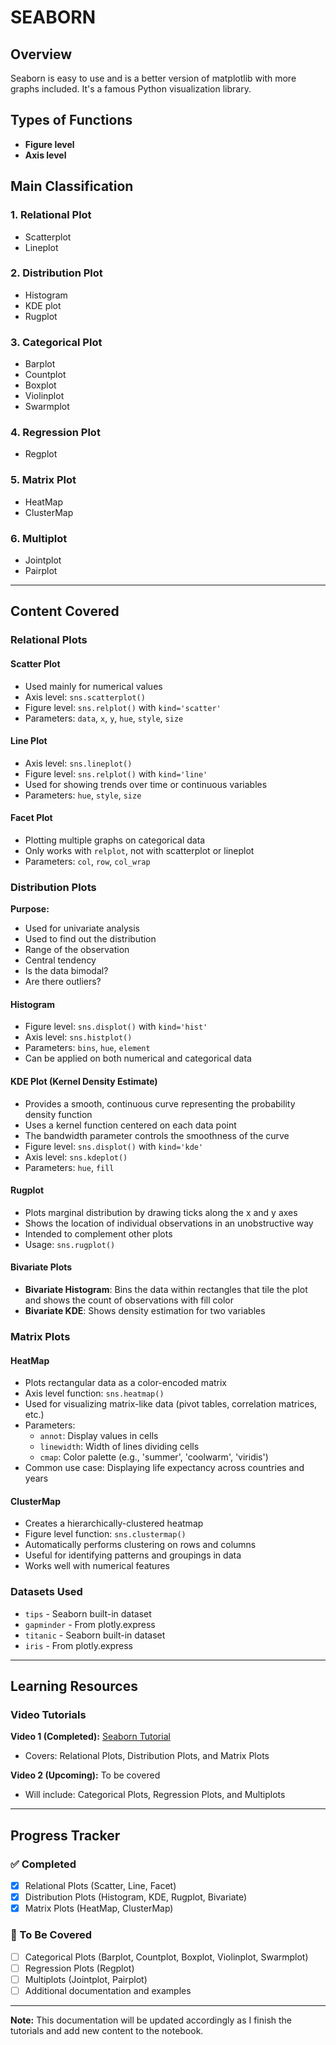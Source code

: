 # SEABORN

## Overview
Seaborn is easy to use and is a better version of matplotlib with more graphs included. It's a famous Python visualization library.

## Types of Functions
- **Figure level**
- **Axis level**

## Main Classification

### 1. Relational Plot
- Scatterplot
- Lineplot

### 2. Distribution Plot
- Histogram
- KDE plot
- Rugplot

### 3. Categorical Plot
- Barplot
- Countplot
- Boxplot
- Violinplot
- Swarmplot

### 4. Regression Plot
- Regplot

### 5. Matrix Plot
- HeatMap
- ClusterMap

### 6. Multiplot
- Jointplot
- Pairplot

---

## Content Covered

### Relational Plots

#### Scatter Plot
- Used mainly for numerical values
- Axis level: `sns.scatterplot()`
- Figure level: `sns.relplot()` with `kind='scatter'`
- Parameters: `data`, `x`, `y`, `hue`, `style`, `size`

#### Line Plot
- Axis level: `sns.lineplot()`
- Figure level: `sns.relplot()` with `kind='line'`
- Used for showing trends over time or continuous variables
- Parameters: `hue`, `style`, `size`

#### Facet Plot
- Plotting multiple graphs on categorical data
- Only works with `relplot`, not with scatterplot or lineplot
- Parameters: `col`, `row`, `col_wrap`

### Distribution Plots

**Purpose:**
- Used for univariate analysis
- Used to find out the distribution
- Range of the observation
- Central tendency
- Is the data bimodal?
- Are there outliers?

#### Histogram
- Figure level: `sns.displot()` with `kind='hist'`
- Axis level: `sns.histplot()`
- Parameters: `bins`, `hue`, `element`
- Can be applied on both numerical and categorical data

#### KDE Plot (Kernel Density Estimate)
- Provides a smooth, continuous curve representing the probability density function
- Uses a kernel function centered on each data point
- The bandwidth parameter controls the smoothness of the curve
- Figure level: `sns.displot()` with `kind='kde'`
- Axis level: `sns.kdeplot()`
- Parameters: `hue`, `fill`

#### Rugplot
- Plots marginal distribution by drawing ticks along the x and y axes
- Shows the location of individual observations in an unobstructive way
- Intended to complement other plots
- Usage: `sns.rugplot()`

#### Bivariate Plots
- **Bivariate Histogram**: Bins the data within rectangles that tile the plot and shows the count of observations with fill color
- **Bivariate KDE**: Shows density estimation for two variables

### Matrix Plots

#### HeatMap
- Plots rectangular data as a color-encoded matrix
- Axis level function: `sns.heatmap()`
- Used for visualizing matrix-like data (pivot tables, correlation matrices, etc.)
- Parameters:
  - `annot`: Display values in cells
  - `linewidth`: Width of lines dividing cells
  - `cmap`: Color palette (e.g., 'summer', 'coolwarm', 'viridis')
- Common use case: Displaying life expectancy across countries and years

#### ClusterMap
- Creates a hierarchically-clustered heatmap
- Figure level function: `sns.clustermap()`
- Automatically performs clustering on rows and columns
- Useful for identifying patterns and groupings in data
- Works well with numerical features

### Datasets Used
- `tips` - Seaborn built-in dataset
- `gapminder` - From plotly.express
- `titanic` - Seaborn built-in dataset
- `iris` - From plotly.express

---

## Learning Resources

### Video Tutorials
**Video 1 (Completed):** [Seaborn Tutorial](https://www.youtube.com/watch?v=DWVLRhnuGqI&list=PLEh1XlOqUn8LJIRnN7hRJtUOmThVbkiyr&index=6)
- Covers: Relational Plots, Distribution Plots, and Matrix Plots

**Video 2 (Upcoming):** To be covered
- Will include: Categorical Plots, Regression Plots, and Multiplots

---

## Progress Tracker

### ✅ Completed
- [x] Relational Plots (Scatter, Line, Facet)
- [x] Distribution Plots (Histogram, KDE, Rugplot, Bivariate)
- [x] Matrix Plots (HeatMap, ClusterMap)

### 📝 To Be Covered
- [ ] Categorical Plots (Barplot, Countplot, Boxplot, Violinplot, Swarmplot)
- [ ] Regression Plots (Regplot)
- [ ] Multiplots (Jointplot, Pairplot)
- [ ] Additional documentation and examples

---

**Note:** This documentation will be updated accordingly as I finish the tutorials and add new content to the notebook.
